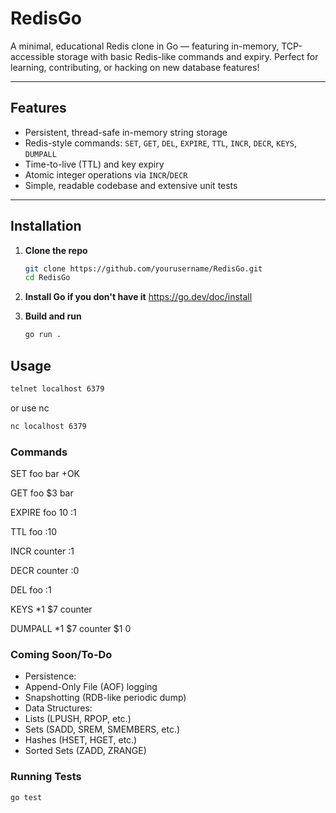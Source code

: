 # RedisGo

A minimal, educational Redis clone in Go — featuring in-memory, TCP-accessible storage with basic Redis-like commands and expiry. Perfect for learning, contributing, or hacking on new database features!

---

## Features

- Persistent, thread-safe in-memory string storage
- Redis-style commands: `SET`, `GET`, `DEL`, `EXPIRE`, `TTL`, `INCR`, `DECR`, `KEYS`, `DUMPALL`
- Time-to-live (TTL) and key expiry
- Atomic integer operations via `INCR`/`DECR`
- Simple, readable codebase and extensive unit tests

---

## Installation

1. **Clone the repo**
   ```sh
   git clone https://github.com/yourusername/RedisGo.git
   cd RedisGo
    ```

2. **Install Go if you don't have it**
    https://go.dev/doc/install 

3. **Build and run**
    ```sh
    go run .
    ```


## Usage

```sh
telnet localhost 6379
```

or use nc
```sh
nc localhost 6379
```

### Commands

SET foo bar
+OK

GET foo
$3
bar

EXPIRE foo 10
:1

TTL foo
:10

INCR counter
:1

DECR counter
:0

DEL foo
:1

KEYS
*1
$7
counter

DUMPALL
*1
$7
counter
$1
0

### Coming Soon/To-Do
- Persistence:
-  Append-Only File (AOF) logging
- Snapshotting (RDB-like periodic dump)
- Data Structures:
- Lists (LPUSH, RPOP, etc.)
- Sets (SADD, SREM, SMEMBERS, etc.)
- Hashes (HSET, HGET, etc.)
- Sorted Sets (ZADD, ZRANGE)

### Running Tests
```sh
go test
```
